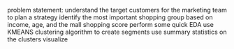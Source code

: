 problem statement: understand the target customers for the marketing team to plan a strategy
identify the most important shopping group based on income, age, and the mall shopping score
perform some quick EDA
use KMEANS clustering algorithm to create segments
use summary statistics on the clusters
visualize

